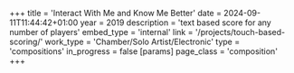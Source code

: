 +++
title = 'Interact With Me and Know Me Better'
date = 2024-09-11T11:44:42+01:00
year = 2019
description = 'text based score for any number of players'
embed_type = 'internal'
link = '/projects/touch-based-scoring/'
work_type = 'Chamber/Solo Artist/Electronic'
type = 'compositions'
in_progress = false
[params]
    page_class = 'composition'
+++

